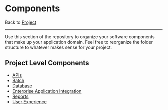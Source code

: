 # Components

Back to [Project](../README.md)

---

Use this section of the repository to organize your software components that make up your application domain. Feel free to reorganize the folder structure to whatever makes sense for your project.

## Project Level Components

- [APIs](api/README.md)
- [Batch](batch/README.md)
- [Database](db/README.md)
- [Enterprise Application Integration](eai/README.md)
- [Reports](report/README.md)
- [User Experience](ux/README.md)
